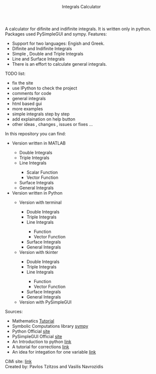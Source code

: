 <html>  
   <head> 
      <meta charset = "utf-8"> 
      <meta name="viewport" content="width=device-width, initial-scale=1.0">
   </head> 
  
   <body> 
      <header>Integrals Calculator</header> 
      <article> 
         <section> 
            A calculator for difinite and indifinite integrals.
            It is written only in python.
            Packages used PySimpleGUI and sympy.
            Features:
            <ul>
                <li>Support for two languages: Engish and Greek.</li>
                <li>Difinite and Indifinite Integrals</li>
                <li>Simple , Double and Triple Integrals</li>
                <li>Line and Surface Integrals</li>
                <li>There is an effort to calculate general integrals.</li>
            </ul>
         </section>
         <section>
            TODO list:
            <ul>
                <li>fix the site</li>
                <li>use IPython to check the project</li>
                <li>comments for code</li>
                <li>general integrals</li>
                <li>html based gui</li>
                <li>more examples</li>
                <li>simple integrals step by step</li>
                <li>add explaination on help button</li>
                <li>other ideas , changes , issues or fixes ...</li>
            </ul>
         </section>
         <section>
            In this repository you can find:
            <ul>
                <li>Version written in MATLAB</li>
                <ul>
                    <li>Double Integrals</li>
                    <li>Triple Integrals</li>
                    <li>Line Integrals</li>
                    <ul>
                        <li>Scalar Function</li>
                        <li>Vector Function</li>
                    </ul>
                    <li>Surface Integrals</li>
                    <li>General Integrals</li>
                </ul>
                <li>Version written in Python</li>
                <ul>
                    <li>Version with terminal</li>
                    <ul>
                    <li>Double Integrals</li>
                    <li>Triple Integrals</li>
                    <li>Line Integrals</li>
                        <ul>
                        <li>Function</li>
                        <li>Vector Function</li>
                        </ul>
                    <li>Surface Integrals</li>
                    <li>General Integrals</li>
                    </ul>
                    <li>Version with tkinter</li>
                    <ul>
                    <li>Double Integrals</li>
                    <li>Triple Integrals</li>
                    <li>Line Integrals</li>
                        <ul>
                        <li>Function</li>
                        <li>Vector Function</li>
                        </ul>
                    <li>Surface Integrals</li>
                    <li>General Integrals</li>
                    </ul>
                    <li>Version with PySimpleGUI</li>
                </ul>
            </ul>
         </section>
         <section>
            Sources:
            <ul>
               <li>Mathematics <a href="https://tutorial.math.lamar.edu/">Tutorial</a></li>
               <li>Symbolic Computations library <a href="https://www.sympy.org/en/index.html">sympy</a></li>
               <li>Python Official <a href="https://www.python.org/">site</a></li>
               <li>PySimpleGUI Official <a href="https://www.pysimplegui.org/en/latest/">site</a></li>
               <li>An Introduction to python <a href="https://www.pythonforbeginners.com/basics/ipython-a-short-introduction">link</a></li>
               <li>A tutorial for corrections <a href="https://martinkondor.medium.com/how-to-write-quality-software-with-python-5b6023c0a7a0">link</a></li>
               <li>An idea for integation for one variable <a href="https://medium.com/@mathcube7/symbolic-integration-by-parts-and-substitution-with-python-1d9bab827fd0">link</a></li>
            </ul>
         </section>
         <section>
            CiMi site: <a href="https:cimi.gr/">link</a>
         </section>
         <section>
            Created by: Pavlos Tzitzos and Vasilis Navrozidis
         </section>
      </article> 
   </body> 
</html> 
